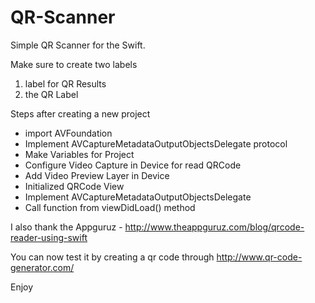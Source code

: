 # QR-Scanner

Simple QR Scanner for the Swift.

Make sure to create two labels
1. label for QR Results
2. the QR Label

Steps after creating a new project
* import AVFoundation
* Implement AVCaptureMetadataOutputObjectsDelegate protocol
* Make Variables for Project
* Configure Video Capture in Device for read QRCode
* Add Video Preview Layer in Device
* Initialized QRCode View
* Implement AVCaptureMetadataOutputObjectsDelegate
* Call function from viewDidLoad() method

I also thank the Appguruz - http://www.theappguruz.com/blog/qrcode-reader-using-swift

You can now test it by creating a qr code through http://www.qr-code-generator.com/

Enjoy
